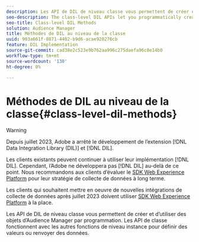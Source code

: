 ```yaml
---
description: Les API de DIL de niveau classe vous permettent de créer et d’utiliser des objets d’Audience Manager par programmation. Les API de classe fonctionnent avec les autres fonctions de niveau instance pour définir des valeurs ou renvoyer des données.
seo-description: The class-level DIL APIs let you programmatically create and work with Audience Manager objects. The class-level APIs work with the other instance-level functions to set values or return data.
seo-title: Class-level DIL Methods
solution: Audience Manager
title: Méthodes de DIL au niveau de la classe
uuid: 903a661f-8871-4402-b9d6-acae920276cb
feature: DIL Implementation
source-git-commit: cad38e2c523e9b762aa996c275daefa96c8e14b0
workflow-type: tm+mt
source-wordcount: '130'
ht-degree: 0%

---
```



# Méthodes de DIL au niveau de la classe{#class-level-dil-methods}

>[!WARNING]
>
>Depuis juillet 2023, Adobe a arrêté le développement de l’extension [!DNL Data Integration Library (DIL)] et [!DNL DIL].
>
>Les clients existants peuvent continuer à utiliser leur implémentation [!DNL DIL]. Cependant, l’Adobe ne développera pas [!DNL DIL] au-delà de ce point. Nous recommandons aux clients d’évaluer le [SDK Web Experience Platform](https://experienceleague.adobe.com/docs/experience-platform/edge/home.html?lang=fr) pour leur stratégie de collecte de données à long terme.
>
>Les clients qui souhaitent mettre en oeuvre de nouvelles intégrations de collecte de données après juillet 2023 doivent utiliser [SDK Web Experience Platform](https://experienceleague.adobe.com/docs/experience-platform/edge/home.html?lang=fr) à la place.



Les API de DIL de niveau classe vous permettent de créer et d’utiliser des objets d’Audience Manager par programmation. Les API de classe fonctionnent avec les autres fonctions de niveau instance pour définir des valeurs ou renvoyer des données.

<!-- 

c_dil_overview.xml

 -->

